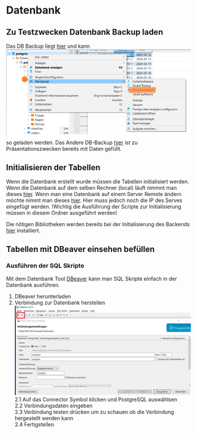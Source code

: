 # Datenbank

## Zu Testzwecken Datenbank Backup laden
Das DB Backup liegt [hier](Dummy_database.sql) und kann ![alt text](image-2.png) so geladen werden.
Das Andere DB-Backup [hier](Dummy_Database_Presentation.sql) ist zu Präsentationszwecken bereits mit Daten gefüllt. 


## Initialisieren der Tabellen
Wenn die Datenbank erstellt wurde müssen die Tabellen initialisiert werden. Wenn die Datenbank auf dem selben Rechner (local) läuft nimmnt man dieses [hier](initialize_db_local.py).
Wenn man eine Datenbank auf einem Server Remote ändern möchte nimmt man dieses [hier](initialize_db_server.py). Hier muss jedoch noch die IP des Serves eingefügt werden.
!Wichtig die Ausführung der Scripte zur Initialisierung müssen in diesem Ordner ausgeführt werden!

Die nötigen Bibliotheken werden bereits bei der Initialisierung des Backends [hier](/Web-App/Backend/README.md) installiert.

## Tabellen mit DBeaver einsehen befüllen
### Ausführen der SQL Skripte
Mit dem Datenbank Tool [DBeaver](https://dbeaver.io/) kann man SQL Skripte einfach in der Datenbank ausführen.
1. DBeaver herunterladen
2. Verbindung zur Datenbank herstellen
![DBeaver Bild Verbindung herstellen](image.png)
2.1 Auf das Connector Symbol klicken und PostgreSQL auswählsen  
2.2 Verbindungsdaten eingeben  
2.3 Verbindung testen drücken um zu schauen ob die Verbindung hergestellt werden kann  
2.4 Fertigstellen
